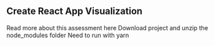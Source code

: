## Create React App Visualization

Read more about this assessment here
Download project and unzip the node_modules folder
Need to run with yarn
